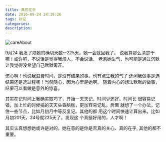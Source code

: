 ```yaml
---
title: 真的在乎
date: 2016-09-24 24:19:26
tags: 补记
categories:
description:
---
```


![careAbout](/images/careAbout.jpg)

9月24 我发了烦她的确切天数--225天，她一会就回我了。
说我算那么清楚干嘛！或许吧，不说话是觉得我烦人，不会说话、
老惹她生气，也可能是通过沉默让我觉得没希望自己默默离开。

<!--more-->

伤心啊！也说我浪费时间，是没有结果的事。也有点生我的气了
还问我做事是选结果还是选过程呢！当然随心，因为心里是她啊。
随着内心的想法默默的做事，结果可以看做是意外的惊喜。

其实在记时间上我确实取巧了，开始一天天记，时间少还好。时间长
很容易记错，加上忙的时候搞的天天头昏脑胀，更加容易记乱。后面
就想了一个办法，记住一些节点，比如月初月中等反复记。其他的都
用这个时间快速计算出来。比如月初201天，24号就225天了。发现这
个真挺好用的，人才啊！

其实认真想想她或许是对的，她在意的是你是否真的关心、真的在乎,
其他的都不重要。
